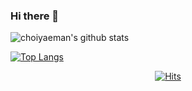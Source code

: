 ### Hi there 👋

![choiyaeman's github stats](https://github-readme-stats.vercel.app/api?username=choiyaeman&show_icons=true&theme=merko)  

[![Top Langs](https://github-readme-stats.vercel.app/api/top-langs/?username=choiyaeman&layout=compact&theme=radical)](https://github.com/choiyaeman)

<div align=center>

[![Hits](https://hits.seeyoufarm.com/api/count/incr/badge.svg?url=https%3A%2F%2Fgithub.com%2Fchoiyaeman&count_bg=%2379C83D&title_bg=%23555555&icon=&icon_color=%23E7E7E7&title=hits&edge_flat=false)](https://hits.seeyoufarm.com)

</div>
